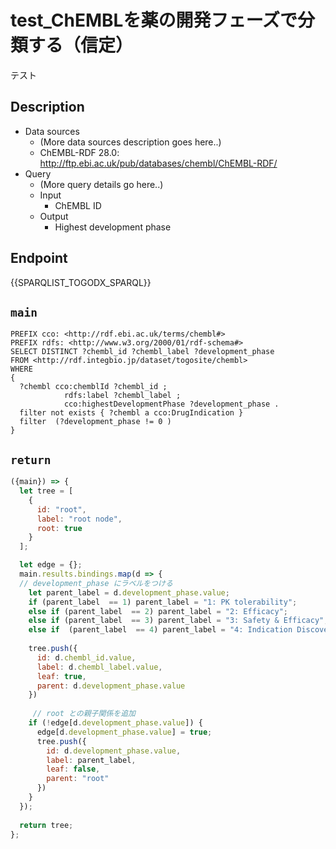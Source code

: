 # test_ChEMBLを薬の開発フェーズで分類する（信定） 
テスト
## Description

- Data sources
    - (More data sources description goes here..)
    - ChEMBL-RDF 28.0: http://ftp.ebi.ac.uk/pub/databases/chembl/ChEMBL-RDF/
- Query
    - (More query details go here..)
    -  Input
        - ChEMBL ID
    - Output
        - Highest development phase
        
 ## Endpoint

{{SPARQLIST_TOGODX_SPARQL}}

## `main`

```sparql
PREFIX cco: <http://rdf.ebi.ac.uk/terms/chembl#>
PREFIX rdfs: <http://www.w3.org/2000/01/rdf-schema#>
SELECT DISTINCT ?chembl_id ?chembl_label ?development_phase
FROM <http://rdf.integbio.jp/dataset/togosite/chembl>
WHERE 
{
  ?chembl cco:chemblId ?chembl_id ;
            rdfs:label ?chembl_label ;
            cco:highestDevelopmentPhase ?development_phase .
  filter not exists { ?chembl a cco:DrugIndication }
  filter  (?development_phase != 0 )
}
```

## `return`

```javascript
({main}) => {
  let tree = [
    {
      id: "root",
      label: "root node",
      root: true
    }
  ];

  let edge = {};
  main.results.bindings.map(d => {
  // development_phase にラベルをつける
    let parent_label = d.development_phase.value;
    if (parent_label  == 1) parent_label = "1: PK tolerability";
    else if (parent_label  == 2) parent_label = "2: Efficacy";
    else if (parent_label  == 3) parent_label = "3: Safety & Efficacy";
    else if  (parent_label  == 4) parent_label = "4: Indication Discovery & expansion";
  
    tree.push({
      id: d.chembl_id.value,
      label: d.chembl_label.value,
      leaf: true,
      parent: d.development_phase.value
    })
    
     // root との親子関係を追加
    if (!edge[d.development_phase.value]) {
      edge[d.development_phase.value] = true;
      tree.push({   
        id: d.development_phase.value,
        label: parent_label,
        leaf: false,
        parent: "root"
      })
    }
  });
  
  return tree;
};
    

```